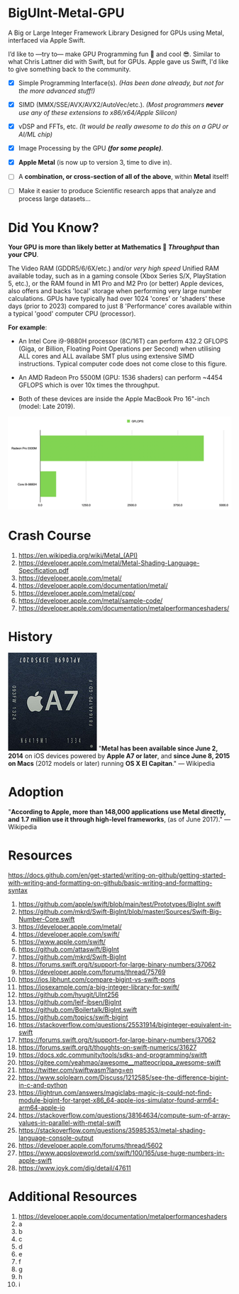 # BigUInt-Metal-GPU
A Big or Large Integer Framework Library Designed for GPUs using Metal, interfaced via Apple Swift.

I’d like to —try to— make GPU Programming fun 🤩 and cool 😎. Similar to what Chris Lattner did with Swift, but for GPUs. Apple gave us Swift, I'd like to give something back to the community.

 - [x] Simple Programming Interface(s). *(Has been done already, but not for the more advanced stuff!)*

 - [x] SIMD (MMX/SSE/AVX/AVX2/AutoVec/etc.). *(Most programmers **never** use any of these extensions to x86/x64/Apple Silicon)*

 - [x] vDSP and FFTs, etc. *(It would be really awesome to do this on a GPU or AI/ML chip)*

 - [x] Image Processing by the GPU ***(for some people)***.

 - [x] **Apple Metal** (is now up to version 3, time to dive in).

 - [ ] A **combination, or cross-section of all of the above**, within **Metal** itself!

 - [ ] Make it easier to produce Scientific research apps that analyze and process large datasets…

# Did You Know?
**Your GPU is more than likely better at Mathematics 🧮 *Throughput* than your CPU**.

The Video RAM (GDDR5/6/6X/etc.) and/or *very high speed* Unified RAM available today, such as in a gaming console (Xbox Series S/X, PlayStation 5, etc.), or the RAM found in M1 Pro and M2 Pro (or better) Apple devices, also offers and backs 'local' storage when performing very large number calculations. GPUs have typically  had over 1024 'cores' or 'shaders' these days (prior to 2023) compared to just 8 'Performance' cores available within a typical 'good' computer CPU (processor).

**For example**:
 - An Intel Core i9-9880H processor (8C/16T) can perform 432.2 GFLOPS (Giga, or Billion, Floating Point Operations per Second) when utilising ALL cores and ALL availabe SMT plus using extensive SIMD instructions. Typical computer code does not come close to this figure.

 - An AMD Radeon Pro 5500M (GPU: 1536 shaders) can perform ~4454 GFLOPS which is over 10x times the throughput.
 - Both of these devices are inside the Apple MacBook Pro 16"-inch (model: Late 2019).

![Comparison of CPU vs GPU Performance.](/images/Comparison001.png)

# Crash Course

1. https://en.wikipedia.org/wiki/Metal_(API)
2. https://developer.apple.com/metal/Metal-Shading-Language-Specification.pdf
4. https://developer.apple.com/metal/
5. https://developer.apple.com/documentation/metal/
6. https://developer.apple.com/metal/cpp/
7. https://developer.apple.com/metal/sample-code/
8. https://developer.apple.com/documentation/metalperformanceshaders/

# History
![Apple A7 processor.](/images/AED20F3B-7CC0-4476-8203-D6B91878B6B0.jpeg)
"**Metal has been available since June 2, 2014** on iOS devices powered by **Apple A7 or later**, and **since June 8, 2015 on Macs** (2012 models or later) running **OS X El Capitan**." — Wikipedia

# Adoption
"**According to Apple, more than 148,000 applications use Metal directly, and 1.7 million use it through high-level frameworks**, (as of June 2017)." — Wikipedia

# Resources

https://docs.github.com/en/get-started/writing-on-github/getting-started-with-writing-and-formatting-on-github/basic-writing-and-formatting-syntax

1. https://github.com/apple/swift/blob/main/test/Prototypes/BigInt.swift
2. https://github.com/mkrd/Swift-BigInt/blob/master/Sources/Swift-Big-Number-Core.swift
3. https://developer.apple.com/metal/
4. https://developer.apple.com/swift/
5. https://www.apple.com/swift/
6. https://github.com/attaswift/BigInt
7. https://github.com/mkrd/Swift-BigInt
8. https://forums.swift.org/t/support-for-large-binary-numbers/37062
9. https://developer.apple.com/forums/thread/75769
10. https://ios.libhunt.com/compare-bigint-vs-swift-pons
11. https://iosexample.com/a-big-integer-library-for-swift/
12. https://github.com/hyugit/UInt256
13. https://github.com/leif-ibsen/BigInt
14. https://github.com/Boilertalk/BigInt.swift
15. https://github.com/topics/swift-bigint
16. https://stackoverflow.com/questions/25531914/biginteger-equivalent-in-swift
17. https://forums.swift.org/t/support-for-large-binary-numbers/37062
18. https://forums.swift.org/t/thoughts-on-swift-numerics/31627
19. https://docs.xdc.community/tools/sdks-and-programming/switft
20. https://gitee.com/yeahmao/awesome__matteocrippa_awesome-swift
21. https://twitter.com/swiftwasm?lang=en
22. https://www.sololearn.com/Discuss/1212585/see-the-difference-bigint-in-c-and-python
23. https://lightrun.com/answers/magiclabs-magic-js-could-not-find-module-bigint-for-target-x86_64-apple-ios-simulator-found-arm64-arm64-apple-io
24. https://stackoverflow.com/questions/38164634/compute-sum-of-array-values-in-parallel-with-metal-swift
25. https://stackoverflow.com/questions/35985353/metal-shading-language-console-output
26. https://developer.apple.com/forums/thread/5602
27. https://www.appsloveworld.com/swift/100/165/use-huge-numbers-in-apple-swift
28. https://www.joyk.com/dig/detail/47611

# Additional Resources
1. https://developer.apple.com/documentation/metalperformanceshaders
2. a
3. b
4. c
5. d
6. e
7. f
8. g
9. h
10. i

